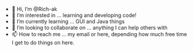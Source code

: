 - 👋 Hi, I’m @Rich-ak
- 👀 I’m interested in ... learning and developing code!
- 🌱 I’m currently learning ... GUI and Java things
- 💞️ I’m looking to collaborate on ... anything I can help others with
- 📫 How to reach me ... my email or here, depending how much free time I get to do things on here.

<!---
Rich-ak/Rich-ak is a ✨ special ✨ repository because its `README.md` (this file) appears on your GitHub profile.
You can click the Preview link to take a look at your changes.
--->
